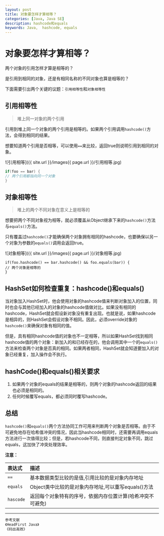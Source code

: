 ```yaml
---
layout: post
title: 对象要怎样才算相等？
categories: [Java, Java SE]
description: hashcode和equals
keywords: Java,  hashcode, equals
---
```




# 对象要怎样才算相等？

两个对象的引用怎样才算是相等的？

是引用到相同的对象，还是有相同名称的不同对象也算是相等的？

下面需要引出两个关键的议题：`引用相等性`和`对象相等性`

## 引用相等性

> 堆上同一对象的两个引用

引用到堆上同一个对象的两个引用是相等的。如果两个引用调用`hashcode()`方法，会得到相同的结果。

想要知道两个引用是否相等，可以使用`==`来比较，返回true则说明引用到相同的对象。

![引用相等]({{ site.url }}/images{{ page.url }}/引用相等.jpg)

```java
if(foo == bar) {
// 两个引用都指向同一个对象
}
```

## 对象相等性

> 堆上的两个不同对象在意义上是相等的

想要把两个不同对象视为相等，就必须覆盖从Object继承下来的`hashcode()`方法与`equals()`方法。

只有覆盖过`hashcode()`才能确保两个对象拥有相同的hashcode，也要确保以另一个对象为参数的`equals()`调用会返回true。

![对象相等]({{ site.url }}/images{{ page.url }}/对象相等.jpg)

```
if(foo.hashcode() == bar.hashcode() && foo.equals(bar)) {
// 两个对象是相等的
}
```



## HashSet如何检查重复：hashcode()和equals()

当对象加入HashSet时，他会使用对象的hashcode值来判断对象加入的位置，同时也会与其他已经加入的对象的hashcode值做对比。如果没有相同的hashcode，HashSet就会假设新对象没有重复出现。也就是说，如果hashcode是相异的，则HashSet会假设对象不相同。因此，必须override对象的`hashcode()`来确保对象有相同的值。

但是，具有相同hashcode值的对象也不一定相等，所以如果HashSet找到相同hashcode值的两个对象：新加入的和已经存在的，他会调用其中一个的`equals()`方法来检查两个对象是否真的相同。如果两者相同，HashSet就会知道要加入的对象已经重复，加入操作会不执行。

## hashCode()和equals()相关要求

1. 如果两个对象的equals的结果是相等的，则两个对象的hashcode返回的结果也必须是相同的。
2. 任何时候覆写equals，都必须同时覆写hashcode。

## 总结

`hashcode()`和`equals()`两个方法协同工作可用来判断两个对象是否相等。由于不可避免地存在哈希值冲突的情况，因此当hashcode相同时，还需要再调用equals方法进行一次值得比较；但是，若hashcode不同，则直接判定对象不同，跳过equals，这加快了冲突处理效率。

**注意：**

| 表达式    | 描述                                                       |
| :-------- | :--------------------------------------------------------- |
| `==`      | 基本数据类型比较的是值,引用比较的是对象内存地址            |
| `equals`  | Object类中比较的是对象内存地址,可以重写equals()方法        |
| `hascode` | 返回每个对象特有的序号，依据内存位置计算(哈希冲突不可避免) |

---

```java
参考文献
《HeadFirst Java》
《码出高效》
```
